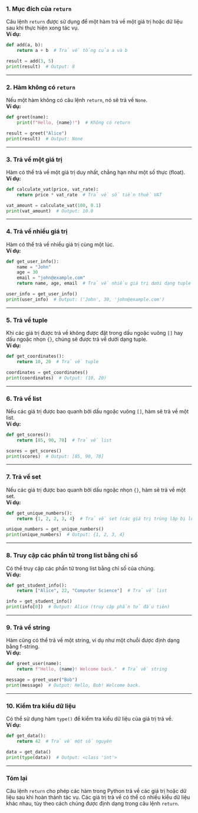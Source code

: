 ### 1. **Mục đích của `return`**  
Câu lệnh `return` được sử dụng để một hàm trả về một giá trị hoặc dữ liệu sau khi thực hiện xong tác vụ.  
**Ví dụ:**  
```python
def add(a, b):
    return a + b  # Trả về tổng của a và b

result = add(3, 5)
print(result)  # Output: 8
```

---

### 2. **Hàm không có `return`**  
Nếu một hàm không có câu lệnh `return`, nó sẽ trả về `None`.  
**Ví dụ:**  
```python
def greet(name):
    print(f"Hello, {name}!")  # Không có return

result = greet("Alice")
print(result)  # Output: None
```

---

### 3. **Trả về một giá trị**  
Hàm có thể trả về một giá trị duy nhất, chẳng hạn như một số thực (float).  
**Ví dụ:**  
```python
def calculate_vat(price, vat_rate):
    return price * vat_rate  # Trả về số tiền thuế VAT

vat_amount = calculate_vat(100, 0.1)
print(vat_amount)  # Output: 10.0
```

---

### 4. **Trả về nhiều giá trị**  
Hàm có thể trả về nhiều giá trị cùng một lúc.  
**Ví dụ:**  
```python
def get_user_info():
    name = "John"
    age = 30
    email = "john@example.com"
    return name, age, email  # Trả về nhiều giá trị dưới dạng tuple

user_info = get_user_info()
print(user_info)  # Output: ('John', 30, 'john@example.com')
```

---

### 5. **Trả về tuple**  
Khi các giá trị được trả về không được đặt trong dấu ngoặc vuông `[]` hay dấu ngoặc nhọn `{}`, chúng sẽ được trả về dưới dạng tuple.  
**Ví dụ:**  
```python
def get_coordinates():
    return 10, 20  # Trả về tuple

coordinates = get_coordinates()
print(coordinates)  # Output: (10, 20)
```

---

### 6. **Trả về list**  
Nếu các giá trị được bao quanh bởi dấu ngoặc vuông `[]`, hàm sẽ trả về một list.  
**Ví dụ:**  
```python
def get_scores():
    return [85, 90, 78]  # Trả về list

scores = get_scores()
print(scores)  # Output: [85, 90, 78]
```

---

### 7. **Trả về set**  
Nếu các giá trị được bao quanh bởi dấu ngoặc nhọn `{}`, hàm sẽ trả về một set.  
**Ví dụ:**  
```python
def get_unique_numbers():
    return {1, 2, 2, 3, 4}  # Trả về set (các giá trị trùng lặp bị loại bỏ)

unique_numbers = get_unique_numbers()
print(unique_numbers)  # Output: {1, 2, 3, 4}
```

---

### 8. **Truy cập các phần tử trong list bằng chỉ số**  
Có thể truy cập các phần tử trong list bằng chỉ số của chúng.  
**Ví dụ:**  
```python
def get_student_info():
    return ["Alice", 22, "Computer Science"]  # Trả về list

info = get_student_info()
print(info[0])  # Output: Alice (truy cập phần tử đầu tiên)
```

---

### 9. **Trả về string**  
Hàm cũng có thể trả về một string, ví dụ như một chuỗi được định dạng bằng f-string.  
**Ví dụ:**  
```python
def greet_user(name):
    return f"Hello, {name}! Welcome back."  # Trả về string

message = greet_user("Bob")
print(message)  # Output: Hello, Bob! Welcome back.
```

---

### 10. **Kiểm tra kiểu dữ liệu**  
Có thể sử dụng hàm `type()` để kiểm tra kiểu dữ liệu của giá trị trả về.  
**Ví dụ:**  
```python
def get_data():
    return 42  # Trả về một số nguyên

data = get_data()
print(type(data))  # Output: <class 'int'>
```

---

### Tóm lại  
Câu lệnh `return` cho phép các hàm trong Python trả về các giá trị hoặc dữ liệu sau khi hoàn thành tác vụ. Các giá trị trả về có thể có nhiều kiểu dữ liệu khác nhau, tùy theo cách chúng được định dạng trong câu lệnh `return`.  
